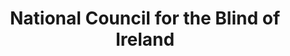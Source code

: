 ---
title: "National Council for the Blind of Ireland"
url: /wexford/national-council-for-the-blind-of-ireland/
shop: charity
---